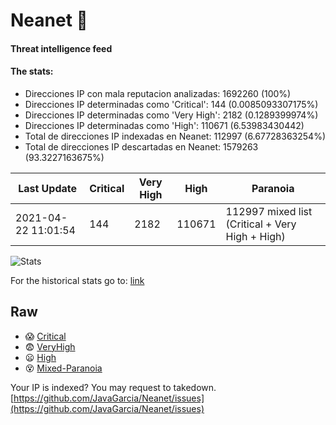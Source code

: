 # Neanet :hocho:
#### Threat intelligence feed
#### The stats:

- Direcciones IP con mala reputacion analizadas: 1692260 (100%)
- Direcciones IP determinadas como 'Critical':  144 (0.0085093307175%)
- Direcciones IP determinadas como 'Very High':  2182 (0.1289399974%)
- Direcciones IP determinadas como 'High':  110671 (6.53983430442)
- Total de direcciones IP indexadas en Neanet:  112997 (6.67728363254%)
- Total de direcciones IP descartadas en Neanet:  1579263 (93.3227163675%)

| Last Update | Critical | Very High | High | Paranoia |
| --- | --- | --- | --- | --- |
| 2021-04-22 11:01:54 | 144 | 2182 | 110671 | 112997 mixed list (Critical + Very High + High)|

![Stats](https://docs.google.com/spreadsheets/d/e/2PACX-1vSnaNMIXVabIpDJjufMlzH7poXnshF3mgd8Is1g9ytUEzVsP5my4Trn8f-xkoLLQ38xpL3HtmUexLo6/pubchart?oid=501124687&format=image)

For the historical stats go to: [link](/stats.csv)
## Raw
- :scream: [Critical](https://raw.githubusercontent.com/JavaGarcia/Neanet/master/blacklists/neanet_critical.txt)
- :fearful: [VeryHigh](https://raw.githubusercontent.com/JavaGarcia/Neanet/master/blacklists/neanet_veryHigh.txtt)
- :frowning: [High](https://raw.githubusercontent.com/JavaGarcia/Neanet/master/blacklists/neanet_high.txt)
- :dizzy_face: [Mixed-Paranoia](https://raw.githubusercontent.com/JavaGarcia/Neanet/master/blacklists/neanet_all.txt)


Your IP is indexed? You may request to takedown. [https://github.com/JavaGarcia/Neanet/issues](https://github.com/JavaGarcia/Neanet/issues)














































































































































































































































































































































































































































































































































































































































































































































































































































































































































































































































































































































































































































































































































































































































































































































































































































































































































































































































































































































































































































































































































































































































































































































































































































































































































































































































































































































































































































































































































































































































































































































































































































































































































































































































































































































































































































































































































































































































































































































































































































































































































































































































































































































































































































































































































































































































































































































































































































































































































































































































































































































































































































































































































































































































































































































































































































































































































































































































































































































































































